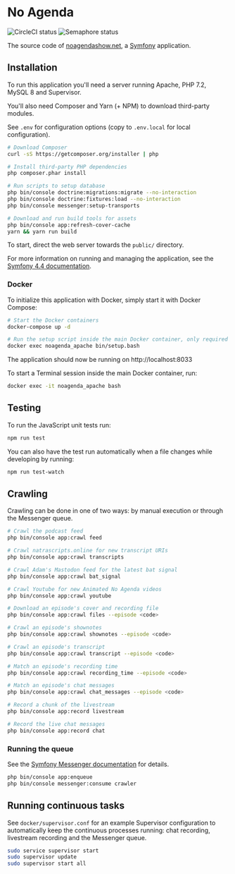 # No Agenda

<img src="https://circleci.com/gh/codedmonkey/noagenda.svg?style=shield" alt="CircleCI status">
<img src="https://codedmonkey.semaphoreci.com/badges/noagenda/branches/develop.svg" alt="Semaphore status">

The source code of [noagendashow.net](https://www.noagendashow.net),
a [Symfony](https://symfony.com/) application.

## Installation

To run this application you'll need a server running Apache, PHP 7.2, MySQL 8
and Supervisor.

You'll also need Composer and Yarn (+ NPM) to download third-party modules.

See `.env` for configuration options (copy to `.env.local` for local configuration).

```bash
# Download Composer
curl -sS https://getcomposer.org/installer | php

# Install third-party PHP dependencies
php composer.phar install

# Run scripts to setup database
php bin/console doctrine:migrations:migrate --no-interaction
php bin/console doctrine:fixtures:load --no-interaction
php bin/console messenger:setup-transports

# Download and run build tools for assets
php bin/console app:refresh-cover-cache
yarn && yarn run build
```

To start, direct the web server towards the `public/` directory.

For more information on running and managing the application, see the
[Symfony 4.4 documentation](https://symfony.com/doc/4.4/index.html).

### Docker

To initialize this application with Docker, simply start it with Docker Compose:

```bash
# Start the Docker containers
docker-compose up -d

# Run the setup script inside the main Docker container, only required on first boot
docker exec noagenda_apache bin/setup.bash
```

The application should now be running on http://localhost:8033

To start a Terminal session inside the main Docker container, run:
```bash
docker exec -it noagenda_apache bash
```

## Testing
To run the JavaScript unit tests run:
```bash
npm run test
```

You can also have the test run automatically when a file changes while developing by running:
```bash
npm run test-watch
```

## Crawling

Crawling can be done in one of two ways: by manual execution or through the 
Messenger queue. 

```bash
# Crawl the podcast feed
php bin/console app:crawl feed

# Crawl natrascripts.online for new transcript URIs
php bin/console app:crawl transcripts

# Crawl Adam's Mastodon feed for the latest bat signal
php bin/console app:crawl bat_signal

# Crawl Youtube for new Animated No Agenda videos
php bin/console app:crawl youtube

# Download an episode's cover and recording file
php bin/console app:crawl files --episode <code>

# Crawl an episode's shownotes
php bin/console app:crawl shownotes --episode <code>

# Crawl an episode's transcript
php bin/console app:crawl transcript --episode <code>

# Match an episode's recording time
php bin/console app:crawl recording_time --episode <code>

# Match an episode's chat messages
php bin/console app:crawl chat_messages --episode <code>

# Record a chunk of the livestream
php bin/console app:record livestream

# Record the live chat messages
php bin/console app:record chat
```

### Running the queue

See the [Symfony Messenger documentation](https://symfony.com/doc/4.4/messenger.html)
for details.

```bash
php bin/console app:enqueue
php bin/console messenger:consume crawler
```

## Running continuous tasks
See `docker/supervisor.conf` for an example Supervisor configuration to 
automatically keep the continuous processes running: chat recording, livestream
recording and the Messenger queue.

```bash
sudo service supervisor start
sudo supervisor update
sudo supervisor start all
```
